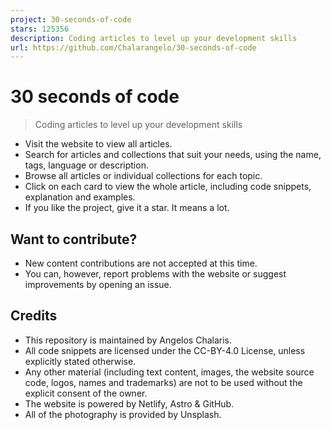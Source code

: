 ```yaml
---
project: 30-seconds-of-code
stars: 125356
description: Coding articles to level up your development skills
url: https://github.com/Chalarangelo/30-seconds-of-code
---
```


30 seconds of code
==================

> Coding articles to level up your development skills

-   Visit the website to view all articles.
-   Search for articles and collections that suit your needs, using the name, tags, language or description.
-   Browse all articles or individual collections for each topic.
-   Click on each card to view the whole article, including code snippets, explanation and examples.
-   If you like the project, give it a star. It means a lot.

Want to contribute?
-------------------

-   New content contributions are not accepted at this time.
-   You can, however, report problems with the website or suggest improvements by opening an issue.

Credits
-------

-   This repository is maintained by Angelos Chalaris.
-   All code snippets are licensed under the CC-BY-4.0 License, unless explicitly stated otherwise.
-   Any other material (including text content, images, the website source code, logos, names and trademarks) are not to be used without the explicit consent of the owner.
-   The website is powered by Netlify, Astro & GitHub.
-   All of the photography is provided by Unsplash.
